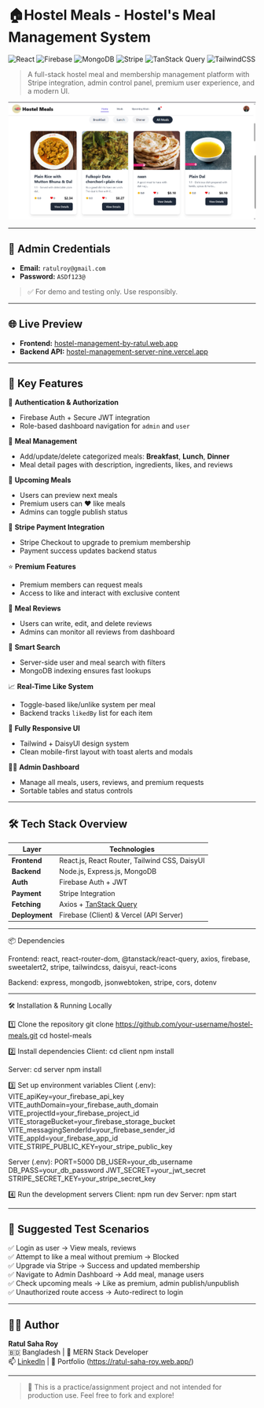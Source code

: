 # 🏠Hostel Meals - Hostel's Meal Management System



![React](https://img.shields.io/badge/React-20232A?style=for-the-badge&logo=react&logoColor=61DAFB)
![Firebase](https://img.shields.io/badge/Firebase-FFCA28?style=for-the-badge&logo=firebase&logoColor=black)
![MongoDB](https://img.shields.io/badge/MongoDB-47A248?style=for-the-badge&logo=mongodb&logoColor=white)
![Stripe](https://img.shields.io/badge/Stripe-635BFF?style=for-the-badge&logo=stripe&logoColor=white)
![TanStack Query](https://img.shields.io/badge/TanStack_Query-FF4154?style=for-the-badge&logo=react-query&logoColor=white)
![TailwindCSS](https://img.shields.io/badge/Tailwind_CSS-06B6D4?style=for-the-badge&logo=tailwindcss&logoColor=white)

> A full-stack hostel meal and membership management platform with Stripe integration, admin control panel, premium user experience, and a modern UI.


![Project Screenshot](src/assets/photo.png)


---

## 🔐 Admin Credentials

- **Email:** `ratulroy@gmail.com`  
- **Password:** `ASDf123@`  
> ✅ For demo and testing only. Use responsibly.

---

## 🌐 Live Preview

- **Frontend:** [hostel-management-by-ratul.web.app](https://hostel-management-by-ratul.web.app)  
- **Backend API:** [hostel-management-server-nine.vercel.app](https://hostel-management-server-nine.vercel.app)

---


## 🚀 Key Features

🔑 **Authentication & Authorization**
- Firebase Auth + Secure JWT integration
- Role-based dashboard navigation for `admin` and `user`

🍛 **Meal Management**
- Add/update/delete categorized meals: **Breakfast**, **Lunch**, **Dinner**
- Meal detail pages with description, ingredients, likes, and reviews

📆 **Upcoming Meals**
- Users can preview next meals
- Premium users can ❤️ like meals
- Admins can toggle publish status

💸 **Stripe Payment Integration**
- Stripe Checkout to upgrade to premium membership
- Payment success updates backend status

⭐ **Premium Features**
- Premium members can request meals
- Access to like and interact with exclusive content

📝 **Meal Reviews**
- Users can write, edit, and delete reviews
- Admins can monitor all reviews from dashboard

🔎 **Smart Search**
- Server-side user and meal search with filters
- MongoDB indexing ensures fast lookups

📈 **Real-Time Like System**
- Toggle-based like/unlike system per meal
- Backend tracks `likedBy` list for each item

📱 **Fully Responsive UI**
- Tailwind + DaisyUI design system
- Clean mobile-first layout with toast alerts and modals

🧑‍💼 **Admin Dashboard**
- Manage all meals, users, reviews, and premium requests
- Sortable tables and status controls

---

## 🛠 Tech Stack Overview

| Layer         | Technologies |
|---------------|--------------|
| **Frontend**  | React.js, React Router, Tailwind CSS, DaisyUI |
| **Backend**   | Node.js, Express.js, MongoDB |
| **Auth**      | Firebase Auth + JWT |
| **Payment**   | Stripe Integration |
| **Fetching**  | Axios + [TanStack Query](https://tanstack.com/query/latest) |
| **Deployment**| Firebase (Client) & Vercel (API Server) |

---
📦 Dependencies

Frontend:
react, react-router-dom, @tanstack/react-query, axios, firebase, sweetalert2, stripe, tailwindcss, daisyui, react-icons

Backend:
express, mongodb, jsonwebtoken, stripe, cors, dotenv

---

🛠 Installation & Running Locally

1️⃣ Clone the repository
git clone https://github.com/your-username/hostel-meals.git
cd hostel-meals

2️⃣ Install dependencies
Client:
cd client
npm install

Server:
cd server
npm install

3️⃣ Set up environment variables
Client (.env):
VITE_apiKey=your_firebase_api_key
VITE_authDomain=your_firebase_auth_domain
VITE_projectId=your_firebase_project_id
VITE_storageBucket=your_firebase_storage_bucket
VITE_messagingSenderId=your_firebase_sender_id
VITE_appId=your_firebase_app_id
VITE_STRIPE_PUBLIC_KEY=your_stripe_public_key

Server (.env):
PORT=5000
DB_USER=your_db_username
DB_PASS=your_db_password
JWT_SECRET=your_jwt_secret
STRIPE_SECRET_KEY=your_stripe_secret_key

4️⃣ Run the development servers
Client: npm run dev
Server: npm start

---


## 🧪 Suggested Test Scenarios

✅ Login as user → View meals, reviews  
✅ Attempt to like a meal without premium → Blocked  
✅ Upgrade via Stripe → Success and updated membership  
✅ Navigate to Admin Dashboard → Add meal, manage users  
✅ Check upcoming meals → Like as premium, admin publish/unpublish  
✅ Unauthorized route access → Auto-redirect to login

---

## 🙋‍♂️ Author

**Ratul Saha Roy**  
🇧🇩 Bangladesh | 🔧 MERN Stack Developer  
📫 [LinkedIn](https://www.linkedin.com/in/ratul-saha-roy/) | 💼 Portfolio (https://ratul-saha-roy.web.app/)

---

> 🚨 This is a practice/assignment project and not intended for production use. Feel free to fork and explore!


